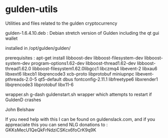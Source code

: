 # gulden-utils
Utilities and files related to the gulden cryptocurrency

gulden-1.6.4.10.deb : Debian stretch version of Gulden including the qt gui wallet

installed in /opt/gulden/gulden/

prerequisites :
apt-get install libboost-dev libboost-filesystem-dev libboost-system-dev program-options1.62-dev libboost-thread1.62-dev libboost-thread1.62.0  libboost-filesystem1.62.0libgcc1 libczmq4 libevent-2 libxau6 libxext6 libxcb1 libqrencode3 xcb-proto  libprotobuf miniupnpc libevent-pthreads-2.0-5 qt5-default  dbus fontconfig-2.11.1 libfreetype6 libxrender1 libqrencode3 libprotobuf libx11-6 


wrapper.sh
g-dash guldenstart.sh wrapper which attempts to restart if GuldenD crashes


John Belshaw

If you need help with this I can be found on guldenslack.com, and if you appreaciate this you can send NLG donations to :
GKKsMecU1QeQkFrNdziCSKcx6foCrK9q9K

